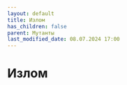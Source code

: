 ```yaml
---
layout: default
title: Излом
has_children: false
parent: Мутанты
last_modified_date: 08.07.2024 17:00
---
```


# Излом